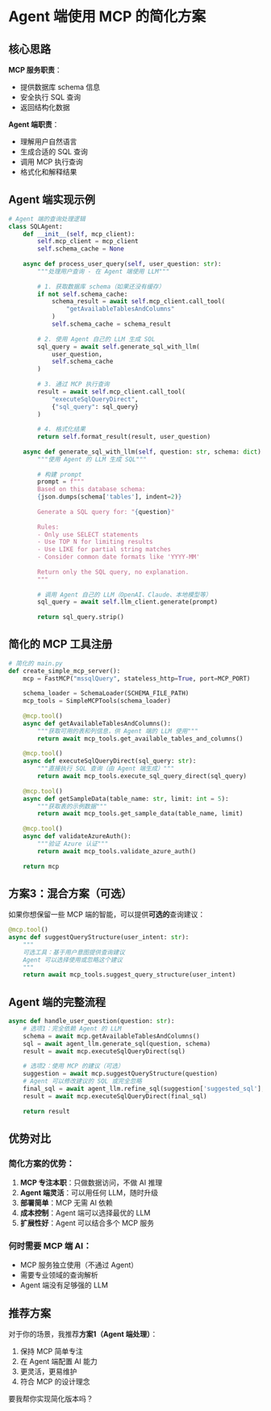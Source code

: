 # Agent 端使用 MCP 的简化方案

## 核心思路

**MCP 服务职责**：
- 提供数据库 schema 信息
- 安全执行 SQL 查询  
- 返回结构化数据

**Agent 端职责**：
- 理解用户自然语言
- 生成合适的 SQL 查询
- 调用 MCP 执行查询
- 格式化和解释结果

## Agent 端实现示例

```python
# Agent 端的查询处理逻辑
class SQLAgent:
    def __init__(self, mcp_client):
        self.mcp_client = mcp_client
        self.schema_cache = None
    
    async def process_user_query(self, user_question: str):
        """处理用户查询 - 在 Agent 端使用 LLM"""
        
        # 1. 获取数据库 schema（如果还没有缓存）
        if not self.schema_cache:
            schema_result = await self.mcp_client.call_tool(
                "getAvailableTablesAndColumns"
            )
            self.schema_cache = schema_result
        
        # 2. 使用 Agent 自己的 LLM 生成 SQL
        sql_query = await self.generate_sql_with_llm(
            user_question, 
            self.schema_cache
        )
        
        # 3. 通过 MCP 执行查询
        result = await self.mcp_client.call_tool(
            "executeSqlQueryDirect", 
            {"sql_query": sql_query}
        )
        
        # 4. 格式化结果
        return self.format_result(result, user_question)
    
    async def generate_sql_with_llm(self, question: str, schema: dict):
        """使用 Agent 的 LLM 生成 SQL"""
        
        # 构建 prompt
        prompt = f"""
        Based on this database schema:
        {json.dumps(schema['tables'], indent=2)}
        
        Generate a SQL query for: "{question}"
        
        Rules:
        - Only use SELECT statements
        - Use TOP N for limiting results
        - Use LIKE for partial string matches
        - Consider common date formats like 'YYYY-MM'
        
        Return only the SQL query, no explanation.
        """
        
        # 调用 Agent 自己的 LLM（OpenAI、Claude、本地模型等）
        sql_query = await self.llm_client.generate(prompt)
        
        return sql_query.strip()
```

## 简化的 MCP 工具注册

```python
# 简化的 main.py
def create_simple_mcp_server():
    mcp = FastMCP("mssqlQuery", stateless_http=True, port=MCP_PORT)
    
    schema_loader = SchemaLoader(SCHEMA_FILE_PATH)
    mcp_tools = SimpleMCPTools(schema_loader)
    
    @mcp.tool()
    async def getAvailableTablesAndColumns():
        """获取可用的表和列信息，供 Agent 端的 LLM 使用"""
        return await mcp_tools.get_available_tables_and_columns()
    
    @mcp.tool()
    async def executeSqlQueryDirect(sql_query: str):
        """直接执行 SQL 查询（由 Agent 端生成）"""
        return await mcp_tools.execute_sql_query_direct(sql_query)
    
    @mcp.tool()
    async def getSampleData(table_name: str, limit: int = 5):
        """获取表的示例数据"""
        return await mcp_tools.get_sample_data(table_name, limit)
    
    @mcp.tool()
    async def validateAzureAuth():
        """验证 Azure 认证"""
        return await mcp_tools.validate_azure_auth()
    
    return mcp
```

## 方案3：混合方案（可选）

如果你想保留一些 MCP 端的智能，可以提供**可选的**查询建议：

```python
@mcp.tool()
async def suggestQueryStructure(user_intent: str):
    """
    可选工具：基于用户意图提供查询建议
    Agent 可以选择使用或忽略这个建议
    """
    return await mcp_tools.suggest_query_structure(user_intent)
```

## Agent 端的完整流程

```python
async def handle_user_question(question: str):
    # 选项1：完全依赖 Agent 的 LLM
    schema = await mcp.getAvailableTablesAndColumns()
    sql = await agent_llm.generate_sql(question, schema)
    result = await mcp.executeSqlQueryDirect(sql)
    
    # 选项2：使用 MCP 的建议（可选）
    suggestion = await mcp.suggestQueryStructure(question)
    # Agent 可以修改建议的 SQL 或完全忽略
    final_sql = await agent_llm.refine_sql(suggestion['suggested_sql'], question)
    result = await mcp.executeSqlQueryDirect(final_sql)
    
    return result
```

## 优势对比

### 简化方案的优势：
1. **MCP 专注本职**：只做数据访问，不做 AI 推理
2. **Agent 端灵活**：可以用任何 LLM，随时升级
3. **部署简单**：MCP 无需 AI 依赖
4. **成本控制**：Agent 端可以选择最优的 LLM
5. **扩展性好**：Agent 可以结合多个 MCP 服务

### 何时需要 MCP 端 AI：
- MCP 服务独立使用（不通过 Agent）
- 需要专业领域的查询解析
- Agent 端没有足够强的 LLM

## 推荐方案

对于你的场景，我推荐**方案1（Agent 端处理）**：

1. 保持 MCP 简单专注
2. 在 Agent 端配置 AI 能力
3. 更灵活，更易维护
4. 符合 MCP 的设计理念

要我帮你实现简化版本吗？
